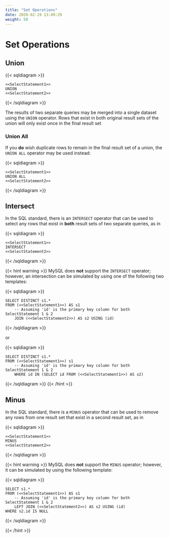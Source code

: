 ```yaml
---
title: "Set Operations"
date: 2020-02-19 13:49:29
weight: 50
---
```


# Set Operations

## Union

{{< sqldiagram >}}
```mysql
<<SelectStatement1>>
UNION
<<SelectStatement2>>
```
{{< /sqldiagram >}}

The results of two separate queries may be merged into a single dataset using the `UNION` operator.  Rows that exist in both original result sets of the union will only exist once in the final result set

### Union All

If you **do** wish duplicate rows to remain in the final result set of a union, the `UNION ALL` operator may be used instead:

{{< sqldiagram >}}
```mysql
<<SelectStatement1>>
UNION ALL
<<SelectStatement2>>
```
{{< /sqldiagram >}}

## Intersect

In the SQL standard, there is an `INTERSECT` operator that can be used to select any rows that exist in **both** result sets of two separate queries, as in

{{< sqldiagram >}}
```mysql
<<SelectStatement1>>
INTERSECT
<<SelectStatement2>>
```
{{< /sqldiagram >}}

{{< hint warning >}}
MySQL does **not** support the `INTERSECT` operator; however, an intersection can be simulated by using one of the following two templates:

{{< sqldiagram >}}
```mysql
SELECT DISTINCT s1.*
FROM (<<SelectStatement1>>) AS s1
    -- Assuming 'id' is the primary key column for both SelectStatement 1 & 2
    JOIN (<<SelectStatement2>>) AS s2 USING (id)
```
{{< /sqldiagram >}}

or

{{< sqldiagram >}}
```mysql
SELECT DISTINCT s1.*
FROM (<<SelectStatement1>>) s1
    -- Assuming 'id' is the primary key column for both SelectStatement 1 & 2
    WHERE id IN (SELECT id FROM (<<SelectStatement1>>) AS s2)
```
{{< /sqldiagram >}}
{{< /hint >}}


## Minus

In the SQL standard, there is a `MINUS` operator that can be used to remove any rows from one result set that exist in a second result set, as in

{{< sqldiagram >}}
```mysql
<<SelectStatement1>>
MINUS
<<SelectStatement2>>
```
{{< /sqldiagram >}}

{{< hint warning >}}
MySQL does **not** support the `MINUS` operator; however, it can be simulated by using the following template:

{{< sqldiagram >}}
```mysql
SELECT s1.*
FROM (<<SelectStatement1>>) AS s1
    -- Assuming 'id' is the primary key column for both SelectStatement 1 & 2
    LEFT JOIN (<<SelectStatement2>>) AS s2 USING (id)
WHERE s2.id IS NULL
```
{{< /sqldiagram >}}

{{< /hint >}}
